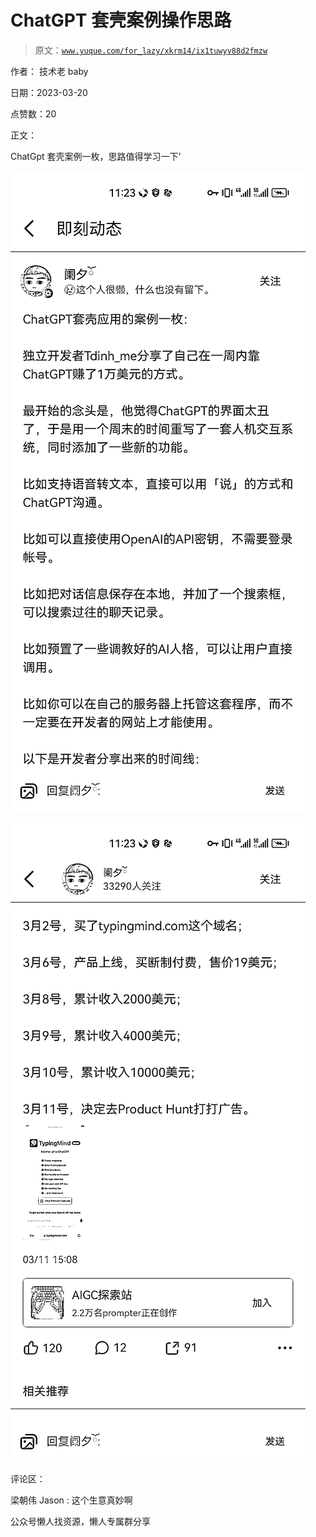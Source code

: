 # ChatGPT 套壳案例操作思路

> 原文：[`www.yuque.com/for_lazy/xkrm14/ix1tuwyv88d2fmzw`](https://www.yuque.com/for_lazy/xkrm14/ix1tuwyv88d2fmzw)



作者： 技术老 baby



日期：2023-03-20



点赞数：20

<ne-card data-card-name="hr" data-card-type="block" id="nur3j" data-event-boundary="card">

正文：



ChatGpt 套壳案例一枚，思路值得学习一下'



<ne-card data-card-name="image" data-card-type="inline" id="vroiy" data-event-boundary="card">![](img/f86acb8b6aa6d169df5ecff370a1473f.png)</ne-card>



<ne-card data-card-name="image" data-card-type="inline" id="GlkVY" data-event-boundary="card">![](img/7a835caffe23acc41e56fda2e3febe0f.png)</ne-card>

<ne-card data-card-name="hr" data-card-type="block" id="pUjnt" data-event-boundary="card">

评论区：



梁朝伟 Jason : 这个生意真妙啊

<ne-card data-card-name="hr" data-card-type="block" id="hKmaZ" data-event-boundary="card">

公众号懒人找资源，懒人专属群分享

</ne-card></ne-card></ne-card>